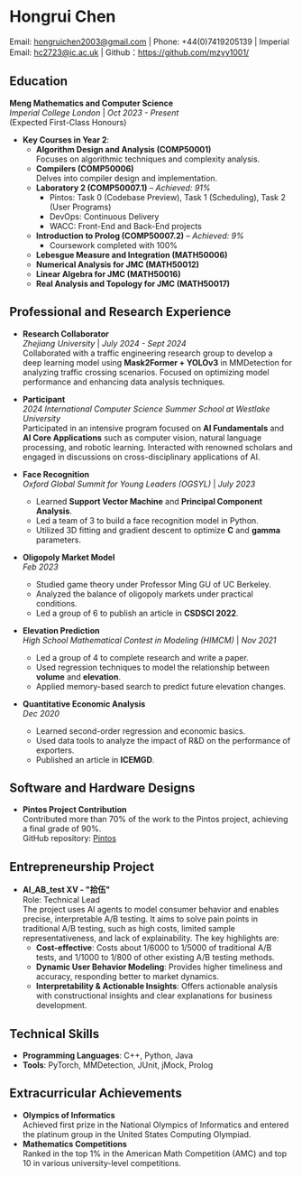 # Hongrui Chen  
Email: [hongruichen2003@gmail.com](mailto:hongruichen2003@gmail.com) | Phone: +44(0)7419205139 | Imperial Email: [hc2723@ic.ac.uk](mailto:hc2723@ic.ac.uk) | Github：https://github.com/mzyy1001/

## Education  
**Meng Mathematics and Computer Science**  
*Imperial College London* | *Oct 2023 - Present*  
(Expected First-Class Honours)  

- **Key Courses in Year 2**:  
  - **Algorithm Design and Analysis (COMP50001)**  
    Focuses on algorithmic techniques and complexity analysis.  
  - **Compilers (COMP50006)**  
    Delves into compiler design and implementation.  
  - **Laboratory 2 (COMP50007.1)** – *Achieved: 91%*  
    - Pintos: Task 0 (Codebase Preview), Task 1 (Scheduling), Task 2 (User Programs)  
    - DevOps: Continuous Delivery  
    - WACC: Front-End and Back-End projects  
  - **Introduction to Prolog (COMP50007.2)** – *Achieved: 9%*  
    - Coursework completed with 100%  
  - **Lebesgue Measure and Integration (MATH50006)**  
  - **Numerical Analysis for JMC (MATH50012)**  
  - **Linear Algebra for JMC (MATH50016)**  
  - **Real Analysis and Topology for JMC (MATH50017)**  

## Professional and Research Experience
  
- **Research Collaborator**  
  *Zhejiang University* | *July 2024 - Sept 2024*  
  Collaborated with a traffic engineering research group to develop a deep learning model using **Mask2Former + YOLOv3** in MMDetection for analyzing traffic crossing scenarios. Focused on optimizing model performance and enhancing data analysis techniques.  

- **Participant**  
  *2024 International Computer Science Summer School at Westlake University*  
  Participated in an intensive program focused on **AI Fundamentals** and **AI Core Applications** such as computer vision, natural language processing, and robotic learning. Interacted with renowned scholars and engaged in discussions on cross-disciplinary applications of AI.  

- **Face Recognition**  
  *Oxford Global Summit for Young Leaders (OGSYL)* | *July 2023*  
  - Learned **Support Vector Machine** and **Principal Component Analysis**.  
  - Led a team of 3 to build a face recognition model in Python.  
  - Utilized 3D fitting and gradient descent to optimize **C** and **gamma** parameters.  

- **Oligopoly Market Model**  
  *Feb 2023*  
  - Studied game theory under Professor Ming GU of UC Berkeley.  
  - Analyzed the balance of oligopoly markets under practical conditions.  
  - Led a group of 6 to publish an article in **CSDSCI 2022**.  

- **Elevation Prediction**  
  *High School Mathematical Contest in Modeling (HIMCM)* | *Nov 2021*  
  - Led a group of 4 to complete research and write a paper.  
  - Used regression techniques to model the relationship between **volume** and **elevation**.  
  - Applied memory-based search to predict future elevation changes.  

- **Quantitative Economic Analysis**  
  *Dec 2020*  
  - Learned second-order regression and economic basics.  
  - Used data tools to analyze the impact of R&D on the performance of exporters.  
  - Published an article in **ICEMGD**.  

## Software and Hardware Designs

- **Pintos Project Contribution**  
  Contributed more than 70% of the work to the Pintos project, achieving a final grade of 90%.  
  GitHub repository: [Pintos](https://github.com/mzyy1001/pintos)

## Entrepreneurship Project

- **AI_AB_test XV - "拾伍"**  
  Role: Technical Lead  
  The project uses AI agents to model consumer behavior and enables precise, interpretable A/B testing. It aims to solve pain points in traditional A/B testing, such as high costs, limited sample representativeness, and lack of explainability. The key highlights are:  
  - **Cost-effective**: Costs about 1/6000 to 1/5000 of traditional A/B tests, and 1/1000 to 1/800 of other existing A/B testing methods.  
  - **Dynamic User Behavior Modeling**: Provides higher timeliness and accuracy, responding better to market dynamics.  
  - **Interpretability & Actionable Insights**: Offers actionable analysis with constructional insights and clear explanations for business development.

## Technical Skills  
- **Programming Languages**: C++, Python, Java  
- **Tools**: PyTorch, MMDetection, JUnit, jMock, Prolog  

## Extracurricular Achievements  
- **Olympics of Informatics**  
  Achieved first prize in the National Olympics of Informatics and entered the platinum group in the United States Computing Olympiad.  
- **Mathematics Competitions**  
  Ranked in the top 1% in the American Math Competition (AMC) and top 10 in various university-level competitions.  
